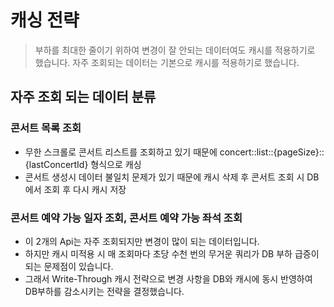 # 캐싱 전략
> 부하를 최대한 줄이기 위하여 변경이 잘 안되는 데이터여도 캐시를 적용하기로 했습니다.
> 자주 조회되는 데이터는 기본으로 캐시를 적용하기로 했습니다.

## 자주 조회 되는 데이터 분류

### 콘서트 목록 조회
- 무한 스크롤로 콘서트 리스트를 조회하고 있기 때문에 concert::list::{pageSize}::{lastConcertId} 형식으로 캐싱
- 콘서트 생성시 데이터 불일치 문제가 있기 때문에 캐시 삭제 후 콘서트 조회 시 DB에서 조회 후 다시 캐시 저장

### 콘서트 예약 가능 일자 조회, 콘서트 예약 가능 좌석 조회
- 이 2개의 Api는 자주 조회되지만 변경이 많이 되는 데이터입니다.
- 하지만 캐시 미적용 시 매 조회마다 초당 수천 번의 무거운 쿼리가 DB 부하 급증이 되는 문제점이 있습니다.
- 그래서 Write-Through 캐시 전략으로 변경 사항을 DB와 캐시에 동시 반영하여 DB부하를 감소시키는 전략을 결정했습니다.
